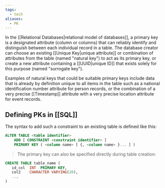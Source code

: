 ```yaml
---
tags:
  - tech
aliases:
  - PK
---
```

In the [[Relational Databases|relational model of databases]], a primary key is a designated attribute (column or columns) that can reliably identify and distinguish between each individual record in a table. 
The database creator can choose an existing [[Unique Key|unique attribute]] or combination of attributes from the table (named "natural key") to act as its primary key, or create a new attribute containing a [[UUID|unique ID]] that exists solely for this purpose (named "surrogate key").

Examples of natural keys that could be suitable primary keys include data that is already by definition unique to all items in the table such as a national identification number attribute for person records, or the combination of a very precise [[Timestamp]] attribute with a very precise location attribute for event records.

## Defining PKs in [[SQL]]
The syntax to add such a constraint to an existing table is defined like this:
```sql
ALTER TABLE <table identifier> 
    ADD [ CONSTRAINT <constraint identifier> ] 
    PRIMARY KEY ( <column name> [ {, <column name> }... ] )
```

> The primary key can also be specified directly during table creation:
```sql
CREATE TABLE table_name (
   id_col  INT  PRIMARY KEY,
   col2    CHARACTER VARYING(20),
   ...
)
```
